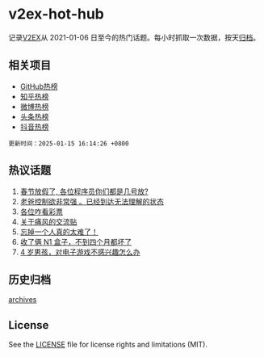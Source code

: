 # v2ex-hot-hub

 记录[V2EX](https://www.v2ex.com/)从 2021-01-06 日至今的热门话题。每小时抓取一次数据，按天[归档](archives)。
 
 ## 相关项目

- [GitHub热榜](https://github.com/lonnyzhang423/github-hot-hub)
- [知乎热榜](https://github.com/lonnyzhang423/zhihu-hot-hub)
- [微博热榜](https://github.com/lonnyzhang423/weibo-hot-hub)
- [头条热榜](https://github.com/lonnyzhang423/toutiao-hot-hub)
- [抖音热榜](https://github.com/lonnyzhang423/douyin-hot-hub)


 `更新时间：2025-01-15 16:14:26 +0800`

## 热议话题

1. [春节放假了, 各位程序员你们都是几号放?](https://www.v2ex.com/t/1105159)
1. [老爸控制欲非常强 。已经到达无法理解的状态](https://www.v2ex.com/t/1105111)
1. [各位咋看彩票](https://www.v2ex.com/t/1105092)
1. [关于痛风的交流贴](https://www.v2ex.com/t/1105149)
1. [忘掉一个人真的太难了！](https://www.v2ex.com/t/1105090)
1. [收了俩 N1 盒子，不到四个月都坏了](https://www.v2ex.com/t/1105150)
1. [4 岁男孩，对电子游戏不感兴趣怎么办](https://www.v2ex.com/t/1105276)

## 历史归档

[archives](archives)

## License

See the [LICENSE](LICENSE) file for license rights and limitations (MIT).
